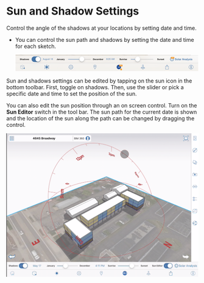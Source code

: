 # Sun and Shadow Settings

Control the angle of the shadows at your locations by setting date and time.

* You can control the sun path and shadows by setting the date and time for each sketch.

  ![](../.gitbook/assets/guid-11ae3dbc-0804-4636-bf3b-1a4f2aa98a46-low.png)

Sun and shadows settings can be edited by tapping on the sun icon in the bottom toolbar. First, toggle on shadows. Then, use the slider or pick a specific date and time to set the position of the sun.

You can also edit the sun position through an on screen control. Turn on the **Sun Editor** switch in the tool bar. The sun path for the current date is shown and the location of the sun along the path can be changed by dragging the control.

![](../.gitbook/assets/suneditor.png)

